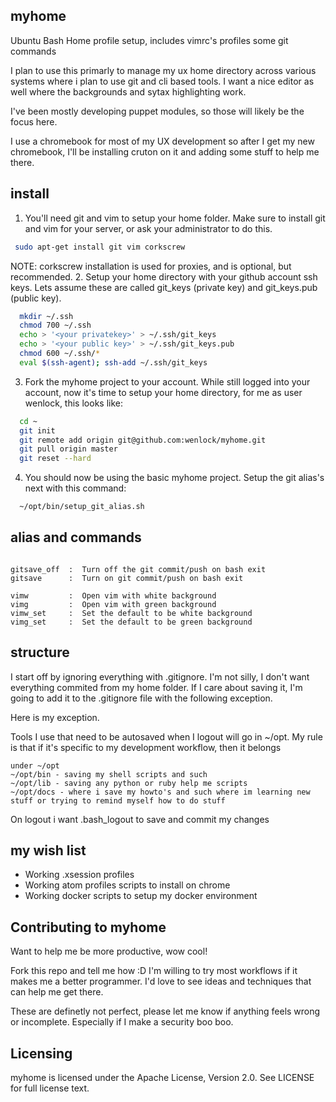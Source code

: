 myhome
----

Ubuntu Bash Home profile setup, includes vimrc's profiles some git commands

I plan to use this primarly to manage my ux home directory across various
systems where i plan to use git and cli based tools.  I want a nice
editor as well where the backgrounds and sytax highlighting work.

I've been mostly developing puppet modules, so those will likely be
the focus here.

I use a chromebook for most of my UX development so after I get my new
chromebook, I'll be installing cruton on it and adding some stuff to help me there.

install
----
1. You'll need git and vim to setup your home folder.  Make sure to install git and vim for your server, or ask your administrator to do this.
```sh
 sudo apt-get install git vim corkscrew
```
NOTE: corkscrew installation is used for proxies, and is optional, but recommended.
2. Setup your home directory with your github account ssh keys.  Lets assume these are called git_keys (private key) and git_keys.pub (public key).
```sh
  mkdir ~/.ssh
  chmod 700 ~/.ssh
  echo > '<your privatekey>' > ~/.ssh/git_keys
  echo > '<your public key>' > ~/.ssh/git_keys.pub
  chmod 600 ~/.ssh/*
  eval $(ssh-agent); ssh-add ~/.ssh/git_keys
```
3. Fork the myhome project to your account.  While still logged into your account, now it's time to setup your home directory, for me as user wenlock, this looks like:
```sh
  cd ~
  git init
  git remote add origin git@github.com:wenlock/myhome.git
  git pull origin master
  git reset --hard
```
4.  You should now be using the basic myhome project. Setup the git alias's next with this command:
```sh
  ~/opt/bin/setup_git_alias.sh
```

alias and commands
----
```

gitsave_off  :  Turn off the git commit/push on bash exit
gitsave      :  Turn on git commit/push on bash exit

vimw         :  Open vim with white background
vimg         :  Open vim with green background
vimw_set     :  Set the default to be white background
vimg_set     :  Set the default to be green background
```

structure
----
I start off by ignoring everything with .gitignore.   I'm not silly, I don't want everything commited from my home folder.
If I care about saving it, I'm going to add it to the .gitignore file with the following exception.

Here is my exception.   

Tools I use that need to be autosaved when I logout will go in ~/opt.
My rule is that if it's specific to my development workflow, then it belongs
```
under ~/opt
~/opt/bin - saving my shell scripts and such
~/opt/lib - saving any python or ruby help me scripts
~/opt/docs - where i save my howto's and such where im learning new stuff or trying to remind myself how to do stuff
```
On logout i want .bash_logout to save and commit my changes

my wish list
----
* Working .xsession profiles
* Working atom profiles scripts to install on chrome
* Working docker scripts to setup my docker environment


Contributing to myhome
----

Want to help me be more productive, wow cool!  

Fork this repo and tell me how :D   I'm willing to try most workflows if it 
makes me a better programmer.   I'd love to see ideas and techniques that
can help me get there.

These are definetly not perfect, please let me know if anything feels
wrong or incomplete.  Especially if I make a security boo boo.


Licensing
----
myhome is licensed under the Apache License, Version 2.0. See LICENSE for full license text.
